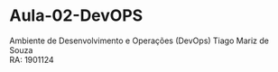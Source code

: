 # Aula-02-DevOPS
Ambiente de Desenvolvimento e Operações (DevOps)
Tiago Mariz de Souza <br/>
RA: 1901124
